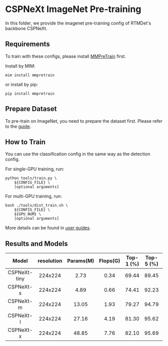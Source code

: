 # CSPNeXt ImageNet Pre-training

In this folder, we provide the imagenet pre-training config of RTMDet's backbone CSPNeXt.

## Requirements

To train with these configs, please install [MMPreTrain](https://github.com/open-mmlab/mmpretrain) first.

Install by MIM:

```shell
mim install mmpretrain
```

or install by pip:

```shell
pip install mmpretrain
```

## Prepare Dataset

To pre-train on ImageNet, you need to prepare the dataset first. Please refer to the [guide](https://mmpretrain.readthedocs.io/en/latest/user_guides/dataset_prepare.html#imagenet).

## How to Train

You can use the classification config in the same way as the detection config.

For single-GPU training, run:

```shell
python tools/train.py \
    ${CONFIG_FILE} \
    [optional arguments]
```

For multi-GPU training, run:

```shell
bash ./tools/dist_train.sh \
    ${CONFIG_FILE} \
    ${GPU_NUM} \
    [optional arguments]
```

More details can be found in [user guides](https://mmdetection.readthedocs.io/en/latest/user_guides/train.html).

## Results and Models

|    Model     | resolution | Params(M) | Flops(G) | Top-1 (%) | Top-5 (%) |                                                              Download                                                               |
| :----------: | :--------: | :-------: | :------: | :-------: | :-------: | :---------------------------------------------------------------------------------------------------------------------------------: |
| CSPNeXt-tiny |  224x224   |   2.73    |   0.34   |   69.44   |   89.45   |    [model](https://download.openmmlab.com/mmdetection/v3.0/rtmdet/cspnext_rsb_pretrain/cspnext-tiny_imagenet_600e-3a2dd350.pth)     |
|  CSPNeXt-s   |  224x224   |   4.89    |   0.66   |   74.41   |   92.23   |      [model](https://download.openmmlab.com/mmdetection/v3.0/rtmdet/cspnext_rsb_pretrain/cspnext-s_imagenet_600e-ea671761.pth)      |
|  CSPNeXt-m   |  224x224   |   13.05   |   1.93   |   79.27   |   94.79   | [model](https://download.openmmlab.com/mmdetection/v3.0/rtmdet/cspnext_rsb_pretrain/cspnext-m_8xb256-rsb-a1-600e_in1k-ecb3bbd9.pth) |
|  CSPNeXt-l   |  224x224   |   27.16   |   4.19   |   81.30   |   95.62   | [model](https://download.openmmlab.com/mmdetection/v3.0/rtmdet/cspnext_rsb_pretrain/cspnext-l_8xb256-rsb-a1-600e_in1k-6a760974.pth) |
|  CSPNeXt-x   |  224x224   |   48.85   |   7.76   |   82.10   |   95.69   | [model](https://download.openmmlab.com/mmdetection/v3.0/rtmdet/cspnext_rsb_pretrain/cspnext-x_8xb256-rsb-a1-600e_in1k-b3f78edd.pth) |
